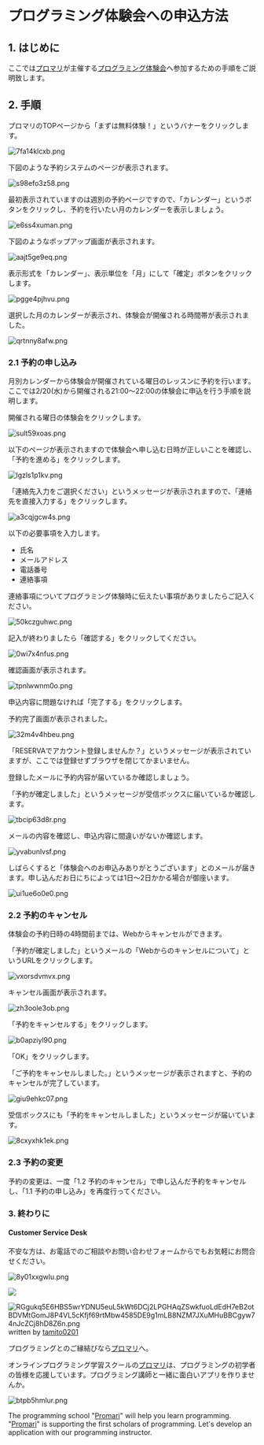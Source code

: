 # プログラミング体験会への申込方法

## 1. はじめに

ここでは[プロマリ](https://www.programming-mariage.jp/)が主催する[プログラミング体験会](https://reserva.be/programmingmariage0201/)へ参加するための手順をご説明致します。

## 2. 手順

プロマリのTOPページから「まずは無料体験！」というバナーをクリックします。

![7fa14klcxb.png](https://img.esteem.ws/7fa14klcxb.png)

下図のような予約システムのページが表示されます。

![s98efo3z58.png](https://img.esteem.ws/s98efo3z58.png)

最初表示されていますのは週別の予約ページですので、「カレンダー」というボタンをクリックし、予約を行いたい月のカレンダーを表示しましょう。

![e6ss4xuman.png](https://img.esteem.ws/e6ss4xuman.png)

下図のようなポップアップ画面が表示されます。

![aajt5ge9eq.png](https://img.esteem.ws/aajt5ge9eq.png)

表示形式を「カレンダー」、表示単位を「月」にして「確定」ボタンをクリックします。

![pgge4pjhvu.png](https://img.esteem.ws/pgge4pjhvu.png)

選択した月のカレンダーが表示され、体験会が開催される時間帯が表示されました。

![qrtnny8afw.png](https://img.esteem.ws/qrtnny8afw.png)

### 2.1 予約の申し込み

月別カレンダーから体験会が開催されている曜日のレッスンに予約を行います。ここでは2/20(水)から開催される21:00～22:00の体験会に申込を行う手順を説明します。

開催される曜日の体験会をクリックします。

![sult59xoas.png](https://img.esteem.ws/sult59xoas.png)

以下のページが表示されますので体験会へ申し込む日時が正しいことを確認し、「予約を進める」をクリックします。

![lgzls1p1kv.png](https://img.esteem.ws/lgzls1p1kv.png)

「連絡先入力をご選択ください」というメッセージが表示されますので、「連絡先を直接入力する」をクリックします。

![a3cqjgcw4s.png](https://img.esteem.ws/a3cqjgcw4s.png)

以下の必要事項を入力します。

- 氏名
- メールアドレス
- 電話番号
- 連絡事項

連絡事項についてプログラミング体験時に伝えたい事項がありましたらご記入ください。

![50kczguhwc.png](https://img.esteem.ws/50kczguhwc.png)

記入が終わりましたら「確認する」をクリックしてください。

![0wi7x4nfus.png](https://img.esteem.ws/0wi7x4nfus.png)

確認画面が表示されます。

![tpnlwwnm0o.png](https://img.esteem.ws/tpnlwwnm0o.png)

申込内容に問題なければ「完了する」をクリックします。

予約完了画面が表示されました。

![32m4v4hbeu.png](https://img.esteem.ws/32m4v4hbeu.png)

「RESERVAでアカウント登録しませんか？」というメッセージが表示されていますが、ここでは登録せずブラウザを閉じてかまいません。

登録したメールに予約内容が届いているか確認しましょう。

「予約が確定しました」というメッセージが受信ボックスに届いているか確認します。

![tbcip63d8r.png](https://img.esteem.ws/tbcip63d8r.png)

メールの内容を確認し、申込内容に間違いがないか確認します。

![yvabunlvsf.png](https://img.esteem.ws/yvabunlvsf.png)

しばらくすると「体験会へのお申込みありがとうございます」とのメールが届きます。申し込んだお日にちによっては1日～2日かかる場合が御座います。

![ui1ue6o0e0.png](https://img.esteem.ws/ui1ue6o0e0.png)

### 2.2 予約のキャンセル

体験会の予約日時の4時間前までは、Webからキャンセルができます。

「予約が確定しました」というメールの「Webからのキャンセルについて」というURLをクリックします。

![vxorsdvmvx.png](https://img.esteem.ws/vxorsdvmvx.png)

キャンセル画面が表示されます。

![zh3oole3ob.png](https://img.esteem.ws/zh3oole3ob.png)

「予約をキャンセルする」をクリックします。

![b0apziyl90.png](https://img.esteem.ws/b0apziyl90.png)

「OK」をクリックします。

「ご予約をキャンセルしました。」というメッセージが表示されますと、予約のキャンセルが完了しています。

![giu9ehkc07.png](https://img.esteem.ws/giu9ehkc07.png)

受信ボックスにも「予約をキャンセルしました」というメッセージが届いています。

![8cxyxhk1ek.png](https://img.esteem.ws/8cxyxhk1ek.png)

### 2.3 予約の変更

予約の変更は、一度「1.2 予約のキャンセル」で申し込んだ予約をキャンセルし、「1.1 予約の申し込み」を再度行ってください。

### 3. 終わりに

#### Customer Service Desk

不安な方は、お電話でのご相談やお問い合わせフォームからでもお気軽にお問合せください。

![8y01xxgwlu.png](https://img.esteem.ws/8y01xxgwlu.png)


[![](https://img.esteem.ws/6yccph3srt.png)](https://www.programming-mariage.jp/contact)

![RGgukq5E6HBS5wrYDNU5euL5kWt6DCj2LPGHAqZSwkfuoLdEdH7eB2otBDVMtGomJ8P4VL5cKfjf69rtMbw4585DE9g1mLB8NZM7JXuMHuBBCgyw74nJcZCj8hD8Z6n.png](https://ipfs.busy.org/ipfs/QmYQChjSnbGyuXBF36PYZ7dh59GzrVQguEZwoE9rnBJkaM)
written by [tamito0201](https://steemit.com/@tamito0201/)

プログラミングとのご縁結びなら[プロマリ](https://www.programming-mariage.jp/)へ。

オンラインプログラミング学習スクールの[プロマリ](https://www.programming-mariage.jp/)は、プログラミングの初学者の皆様を応援しています。プログラミング講師と一緒に面白いアプリを作りませんか。

![btpb5hmlur.png](https://img.esteem.ws/btpb5hmlur.png)

The programming school "[Promari](https://www.programming-mariage.jp/)" will help you learn programming. "[Promari](https://www.programming-mariage.jp/)" is supporting the first scholars of programming. Let's develop an application with our programming instructor.
